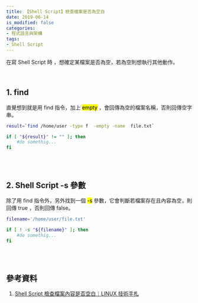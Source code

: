 ```yaml
---
title: 【Shell Script】檢查檔案是否為空白
date: 2019-06-14
is_modified: false
categories:
- 程式語言與架構
tags:
- Shell Script
--- 
```


在寫 Shell Script 時 ，想確定某檔案是否為空，若為空則想執行其他動作。

<!--more-->
<br> 

## 1. **find** 
直覺想到就是用 find 指令，加上 <mark>empty</mark> ，會回傳為空的檔案名稱，否則回傳空字串。

```bash
result=`find /home/user -type f  -empty -name  file.txt`

if [ "${result}" != "" ]; then
    #do somethig...
fi
```

<br><br> 

## 2. **Shell Script -s 參數**
除了用 find 指令外，另外找到一個 <mark>-s</mark>  參數，它會判斷若檔案存在且內容為空，則回傳 true ，否則回傳 false。

```bash
filename='/home/user/file.txt'

if [ ! -s "${filename}" ]; then
    #do somethig...
fi
```

<br><br>

## 參考資料
1.  [Shell Script 檢查檔案內容是否空白｜LINUX 技術手札](https://www.opencli.com/linux/shell-script-check-file-content-empty)
